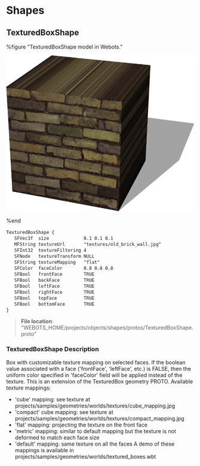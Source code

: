 # Shapes

## TexturedBoxShape

%figure "TexturedBoxShape model in Webots."

![TexturedBoxShape](images/objects/shapes/TexturedBoxShape/model.png)

%end

```
TexturedBoxShape {
   SFVec3f  size             0.1 0.1 0.1
   MFString textureUrl       "textures/old_brick_wall.jpg"
   SFInt32  textureFiltering 4
   SFNode   textureTransform NULL
   SFString textureMapping   "flat"
   SFColor  faceColor        0.8 0.8 0.8
   SFBool   frontFace        TRUE
   SFBool   backFace         TRUE
   SFBool   leftFace         TRUE
   SFBool   rightFace        TRUE
   SFBool   topFace          TRUE
   SFBool   bottomFace       TRUE
}
```

> **File location**: "WEBOTS\_HOME/projects/objects/shapes/protos/TexturedBoxShape.proto"

### TexturedBoxShape Description

Box with customizable texture mapping on selected faces.
If the boolean value associated with a face ('frontFace', 'leftFace', etc.) is FALSE, then the uniform color specified in 'faceColor' field will be applied instead of the texture.
This is an extension of the TexturedBox geometry PROTO.
Available texture mappings:
- 'cube' mapping: see texture at projects/samples/geometries/worlds/textures/cube\_mapping.jpg
- 'compact' cube mapping: see texture at projects/samples/geometries/worlds/textures/compact\_mapping.jpg
- 'flat' mapping: projecting the texture on the front face
- 'metric' mapping: similar to default mapping but the texture is not deformed to match each face size
- 'default' mapping: same texture on all the faces
A demo of these mappings is available in projects/samples/geometries/worlds/textured\_boxes.wbt

